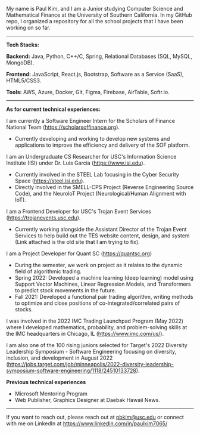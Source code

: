 My name is Paul Kim, and I am a Junior studying Computer Science and Mathematical Finance at the University of Southern California. In my GitHub repo, I organized a repository for all the school projects that I have been working on so far.

---------------------------------------------------------------------------------------------------------------------------------------------------------

**Tech Stacks:**

**Backend:** Java, Python, C++/C, Spring, Relational Databases (SQL, MySQL, MongoDB).

**Frontend:** JavaScript, React.js, Bootstrap, Software as a Service (SaaS), HTML5/CSS3.

**Tools:** AWS, Azure, Docker, Git, Figma, Firebase, AirTable, Softr.io.

---------------------------------------------------------------------------------------------------------------------------------------------------------


**As for current technical experiences:**

I am currently a Software Engineer Intern for the Scholars of Finance National Team (https://scholarsoffinance.org). 
  - Currently developing and working to develop new systems and applications to improve the efficiency and delivery of the SOF platform.
 
I am an Undergraduate CS Researcher for USC's Information Science Institute (ISI) under Dr. Luis Garcia (https://www.isi.edu).
  - Currently involved in the STEEL Lab focusing in the Cyber Security Space (https://steel.isi.edu).
  - Directly involved in the SMELL-CPS Project (Reverse Engineering Source Code), and the NeuroloT Project (Neurological/Human Alignment with IoT).

I am a Frontend Developer for USC's Trojan Event Services (https://trojanevents.usc.edu).
  - Currently working alongside the Assistant Director of the Trojan Event Services to help build out the TES website content, design, and system (Link attached is the old site that I am trying to fix).

I am a Project Developer for Quant SC (https://quantsc.org)
  - During the semester, we work on project as it relates to the dynamic field of algorithmic trading.
  - Spring 2022: Developed a machine learning (deep learning) model using Support Vector Machines, Linear Regression Models, and Transformers to predict stock movements in the future.
  - Fall 2021: Developed a functional pair trading algorithm, writing methods to optimize and close positions of co-integrated/correlated pairs of stocks.

I was involved in the 2022 IMC Trading Launchpad Program (May 2022) where I developed mathematics, probability, and problem-solving skills at the IMC headquarters in Chicago, IL (https://www.imc.com/us/).

I am also one of the 100 rising juniors selected for Target's 2022 Diversity Leadership Symposium - Software Engineering focusing on diversity, inclusion, and development in August 2022 (https://jobs.target.com/job/minneapolis/2022-diversity-leadership-symposium-software-engineering/1118/24510133728).

**Previous technical experiences**
- Microsoft Mentoring Program
- Web Publisher, Graphics Designer at Daebak Hawaii News.

---------------------------------------------------------------------------------------------------------------------------------------------------------

If you want to reach out, please reach out at pbkim@usc.edu or connect with me on LinkedIn at https://www.linkedin.com/in/paulkim7065/
